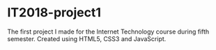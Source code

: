 # IT2018-project1
The first project I made for the Internet Technology course during fifth semester.
Created using HTML5, CSS3 and JavaScript.
